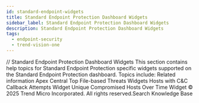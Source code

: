 ```yaml
---
id: standard-endpoint-widgets
title: Standard Endpoint Protection Dashboard Widgets
sidebar_label: Standard Endpoint Protection Dashboard Widgets
description: Standard Endpoint Protection Dashboard Widgets
tags:
  - endpoint-security
  - trend-vision-one
---
```


/*<![CDATA[*/ $('#title').html($('meta[name=map-description]').attr('content')); /*]]>*/ Standard Endpoint Protection Dashboard Widgets This section contains help topics for Standard Endpoint Protection specific widgets supported on the Standard Endpoint Protection dashboard. Topics include: Related information Apex Central Top File-based Threats Widgets Hosts with C&C Callback Attempts Widget Unique Compromised Hosts Over Time Widget © 2025 Trend Micro Incorporated. All rights reserved.Search Knowledge Base